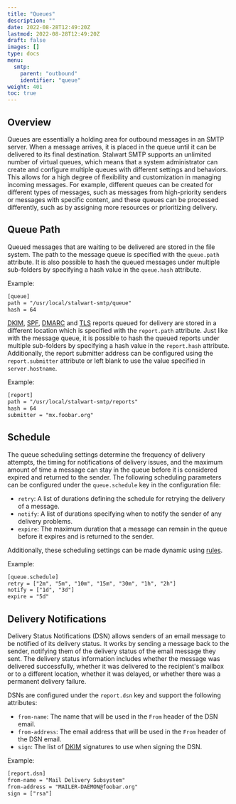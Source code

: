 ```yaml
---
title: "Queues"
description: ""
date: 2022-08-28T12:49:20Z
lastmod: 2022-08-28T12:49:20Z
draft: false
images: []
type: docs
menu:
  smtp:
    parent: "outbound"
    identifier: "queue"
weight: 401
toc: true
---
```


## Overview

Queues are essentially a holding area for outbound messages in an SMTP server. When a message arrives, it is placed in the queue until it can be delivered to its final destination. Stalwart SMTP supports an unlimited number of virtual queues, which means that a system administrator can create and configure multiple queues with different settings and behaviors. This allows for a high degree of flexibility and customization in managing incoming messages. For example, different queues can be created for different types of messages, such as messages from high-priority senders or messages with specific content, and these queues can be processed differently, such as by assigning more resources or prioritizing delivery.

## Queue Path

Queued messages that are waiting to be delivered are stored in the file system. The path to the message queue is specified with the `queue.path` attribute. It is also possible to hash the queued messages under multiple sub-folders by specifying a hash value in the `queue.hash` attribute.

Example:

```txt
[queue]
path = "/usr/local/stalwart-smtp/queue"
hash = 64
```

[DKIM](/smtp/auth/dkim), [SPF](/smtp/auth/spf), [DMARC](/smtp/auth/dmarc) and [TLS](/smtp/outbound/tls) reports queued for delivery are stored in a different location which is specified with the `report.path` attribute. Just like with the message queue, it is possible to hash the queued reports under multiple sub-folders by specifying a hash value in the `report.hash` attribute. Additionally, the report submitter address can be configured using the `report.submitter` attribute or left blank to use the value specified in `server.hostname`.

Example:

```txt
[report]
path = "/usr/local/stalwart-smtp/reports"
hash = 64
submitter = "mx.foobar.org"
```

## Schedule

The queue scheduling settings determine the frequency of delivery attempts, the timing for notifications of delivery issues, and the maximum amount of time a message can stay in the queue before it is considered expired and returned to the sender. The following scheduling parameters can be configured under the `queue.schedule` key in the configuration file:

- `retry`: A list of durations defining the schedule for retrying the delivery of a message.
- `notify`: A list of durations specifying when to notify the sender of any delivery problems.
- `expire`: The maximum duration that a message can remain in the queue before it expires and is returned to the sender.

Additionally, these scheduling settings can be made dynamic using [rules](/smtp/settings/rules).

Example:

```txt
[queue.schedule]
retry = ["2m", "5m", "10m", "15m", "30m", "1h", "2h"]
notify = ["1d", "3d"]
expire = "5d"
```

## Delivery Notifications

Delivery Status Notifications (DSN) allows senders of an email message to be notified of its delivery status. It works by sending a message back to the sender, notifying them of the delivery status of the email message they sent. The delivery status information includes whether the message was delivered successfully, whether it was delivered to the recipient's mailbox or to a different location, whether it was delayed, or whether there was a permanent delivery failure. 

DSNs are configured under the `report.dsn` key and support the following attributes:

- `from-name`: The name that will be used in the `From` header of the DSN email.
- `from-address`: The email address that will be used in the `From` header of the DSN email.
- `sign`: The list of [DKIM](/smtp/auth/dkim) signatures to use when signing the DSN.

Example:

```txt
[report.dsn]
from-name = "Mail Delivery Subsystem"
from-address = "MAILER-DAEMON@foobar.org"
sign = ["rsa"]
```


